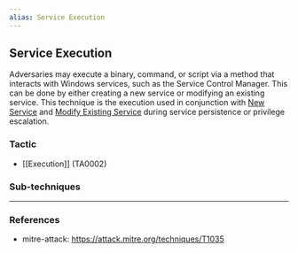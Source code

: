 ```yaml
---
alias: Service Execution
---
```


## Service Execution

Adversaries may execute a binary, command, or script via a method that interacts with Windows services, such as the Service Control Manager. This can be done by either creating a new service or modifying an existing service. This technique is the execution used in conjunction with [New Service](https://attack.mitre.org/techniques/T1050) and [Modify Existing Service](https://attack.mitre.org/techniques/T1031) during service persistence or privilege escalation.


### Tactic

- [[Execution]] (TA0002)

### Sub-techniques


---
### References

- mitre-attack: https://attack.mitre.org/techniques/T1035
